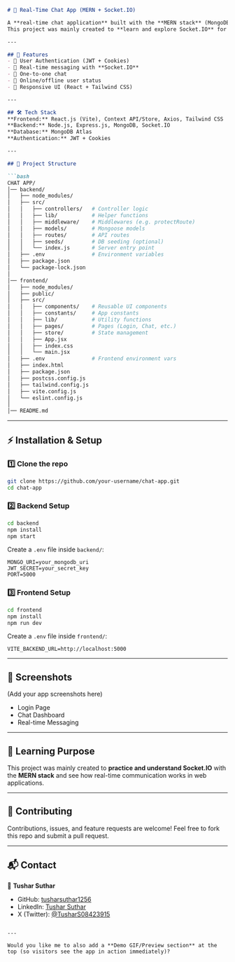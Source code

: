 

````markdown
# 💬 Real-Time Chat App (MERN + Socket.IO)

A **real-time chat application** built with the **MERN stack** (MongoDB, Express, React, Node.js) and **Socket.IO**.  
This project was mainly created to **learn and explore Socket.IO** for real-time communication.

---

## 🚀 Features
- 🔐 User Authentication (JWT + Cookies)
- 👥 Real-time messaging with **Socket.IO**
- 💬 One-to-one chat
- 📡 Online/offline user status
- 🎨 Responsive UI (React + Tailwind CSS)

---

## 🛠️ Tech Stack
**Frontend:** React.js (Vite), Context API/Store, Axios, Tailwind CSS  
**Backend:** Node.js, Express.js, MongoDB, Socket.IO  
**Database:** MongoDB Atlas  
**Authentication:** JWT + Cookies  

---

## 📂 Project Structure

```bash
CHAT APP/
│── backend/
│   ├── node_modules/
│   ├── src/
│   │   ├── controllers/   # Controller logic
│   │   ├── lib/           # Helper functions
│   │   ├── middleware/    # Middlewares (e.g. protectRoute)
│   │   ├── models/        # Mongoose models
│   │   ├── routes/        # API routes
│   │   ├── seeds/         # DB seeding (optional)
│   │   └── index.js       # Server entry point
│   ├── .env               # Environment variables
│   ├── package.json
│   └── package-lock.json
│
│── frontend/
│   ├── node_modules/
│   ├── public/
│   ├── src/
│   │   ├── components/    # Reusable UI components
│   │   ├── constants/     # App constants
│   │   ├── lib/           # Utility functions
│   │   ├── pages/         # Pages (Login, Chat, etc.)
│   │   ├── store/         # State management
│   │   ├── App.jsx
│   │   ├── index.css
│   │   └── main.jsx
│   ├── .env               # Frontend environment vars
│   ├── index.html
│   ├── package.json
│   ├── postcss.config.js
│   ├── tailwind.config.js
│   ├── vite.config.js
│   └── eslint.config.js
│
│── README.md
````

---

## ⚡ Installation & Setup

### 1️⃣ Clone the repo

```bash
git clone https://github.com/your-username/chat-app.git
cd chat-app
```

### 2️⃣ Backend Setup

```bash
cd backend
npm install
npm start
```

Create a `.env` file inside `backend/`:

```env
MONGO_URI=your_mongodb_uri
JWT_SECRET=your_secret_key
PORT=5000
```

### 3️⃣ Frontend Setup

```bash
cd frontend
npm install
npm run dev
```

Create a `.env` file inside `frontend/`:

```env
VITE_BACKEND_URL=http://localhost:5000
```

---

## 📸 Screenshots

(Add your app screenshots here)

* Login Page
* Chat Dashboard
* Real-time Messaging

---

## 🎯 Learning Purpose

This project was mainly created to **practice and understand Socket.IO** with the **MERN stack** and see how real-time communication works in web applications.

---

## 🤝 Contributing

Contributions, issues, and feature requests are welcome!
Feel free to fork this repo and submit a pull request.

---

## 📬 Contact

👤 **Tushar Suthar**

* GitHub: [tusharsuthar1256](https://github.com/tusharsuthar1256)
* LinkedIn: [Tushar Suthar](https://in.linkedin.com/in/tushar-suthar-469163260)
* X (Twitter): [@TusharS08423915](https://twitter.com/TusharS08423915)

```

---

Would you like me to also add a **Demo GIF/Preview section** at the top (so visitors see the app in action immediately)?
```
